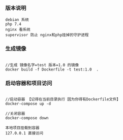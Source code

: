 ### 版本说明

```
debian 系统
php 7.4
nginx 看系统
supervisor 防止 nginx和php挂掉的守护进程

```

###  生成镜像

```

//生成 镜像名字=test 版本=1.0 的镜像
docker build -f Dockerfile -t test:1.0  .

```

###  启动容器和项目访问

```

//启动容器 【记得在当前目录执行 因为你得有Dockerfile文件】
docker-compose up -d

//关闭容器
docker-compose down

本地项目挂载到容器
127.0.0.1 直接访问

```